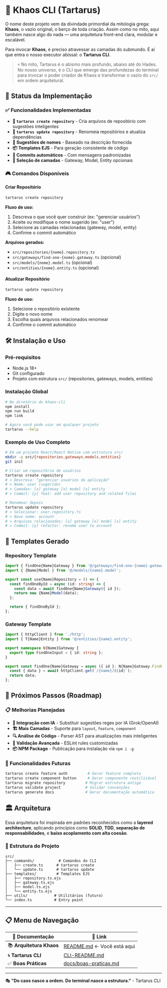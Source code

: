 # 📘 Khaos CLI (Tartarus)

O nome deste projeto vem da divindade primordial da mitologia grega: **Khaos**, o vazio original, o berço de toda criação. Assim como no mito, aqui também nasce algo do nada — uma arquitetura front-end clara, modular e escalável.

Para invocar **Khaos**, é preciso atravessar as camadas do submundo. É aí que entra o nosso executor abissal: o **Tartarus CLI**.

> 💀 No mito, Tartarus é o abismo mais profundo, abaixo até do Hades.  
> No nosso universo, é o CLI que emerge das profundezas do terminal para invocar o poder criador de Khaos e transformar o vazio do `src/` em ordem arquitetural.

## 🚀 Status da Implementação

### ✅ Funcionalidades Implementadas

- **🔧 `tartarus create repository`** - Cria arquivos de repositório com sugestões inteligentes
- **📝 `tartarus update repository`** - Renomeia repositórios e atualiza dependências  
- **🤖 Sugestões de nomes** - Baseado na descrição fornecida
- **📦 Templates EJS** - Para geração consistente de código
- **🔄 Commits automáticos** - Com mensagens padronizadas
- **🎯 Seleção de camadas** - Gateway, Model, Entity opcionais

### 🎮 Comandos Disponíveis

#### Criar Repositório
```bash
tartarus create repository
```

**Fluxo de uso:**
1. Descreva o que você quer construir (ex: "gerenciar usuários")
2. Aceite ou modifique o nome sugerido (ex: "user")
3. Selecione as camadas relacionadas (gateway, model, entity)
4. Confirme o commit automático

**Arquivos gerados:**
- `src/repositories/{nome}.repository.ts`
- `src/gateways/find-one-{nome}.gateway.ts` (opcional)
- `src/models/{nome}.model.ts` (opcional) 
- `src/entities/{nome}.entity.ts` (opcional)

#### Atualizar Repositório
```bash
tartarus update repository
```

**Fluxo de uso:**
1. Selecione o repositório existente
2. Digite o novo nome
3. Escolha quais arquivos relacionados renomear
4. Confirme o commit automático

## 🛠 Instalação e Uso

### Pré-requisitos
- Node.js 18+
- Git configurado
- Projeto com estrutura `src/` (repositories, gateways, models, entities)

### Instalação Global
```bash
# No diretório do khaos-cli
npm install
npm run build
npm link

# Agora você pode usar em qualquer projeto
tartarus --help
```

### Exemplo de Uso Completo

```bash
# Em um projeto React/React Native com estrutura src/
mkdir -p src/{repositories,gateways,models,entities}
git init

# Criar um repositório de usuários
tartarus create repository
# > Descreva: "gerenciar usuários da aplicação"
# > Nome: user (sugerido)
# > Camadas: [x] gateway [x] model [x] entity
# > Commit: [y] feat: add user repository and related files

# Renomear depois
tartarus update repository  
# > Selecionar: user.repository.ts
# > Novo nome: account
# > Arquivos relacionados: [x] gateway [x] model [x] entity
# > Commit: [y] refactor: rename user to account
```

## 📁 Templates Gerado

### Repository Template
```typescript
import { findOne{Name}Gateway } from '@/gateways/find-one-{name}.gateway';
import { {Name}Model } from '@/models/{name}.model';

export const use{Name}Repository = () => {
  const findOneById = async (id: string) => {
    const data = await findOne{Name}Gateway({ id });
    return new {Name}Model(data);
  };

  return { findOneById };
};
```

### Gateway Template
```typescript
import { httpClient } from './http';
import { T{Name}Entity } from '@/entities/{name}.entity';

export namespace N{Name}Gateway {
  export type FindOneInput = { id: string };
}

export const findOne{Name}Gateway = async ({ id }: N{Name}Gateway.FindOneInput): Promise<T{Name}Entity> => {
  const { data } = await httpClient.get(`/{name}/${id}`);
  return data;
};
```

## 🔮 Próximos Passos (Roadmap)

### 📋 Melhorias Planejadas

- **🤖 Integração com IA** - Substituir sugestões regex por IA (Grok/OpenAI)
- **🏗 Mais Camadas** - Suporte para `layout`, `feature`, `component`
- **🔍 Análise de Código** - Parser AST para atualizações mais inteligentes
- **📏 Validação Avançada** - ESLint rules customizadas
- **📦 NPM Package** - Publicação para instalação via `npm i -g`

### 🎯 Funcionalidades Futuras

```bash
tartarus create feature auth         # Gerar feature completa
tartarus create component button     # Gerar componente reutilizável  
tartarus migrate repository         # Migrar estrutura antiga
tartarus validate project           # Validar convenções
tartarus generate docs              # Gerar documentação automática
```

## 🏛 Arquitetura

Essa arquitetura foi inspirada em padrões reconhecidos como a **layered architecture**, aplicando princípios como **SOLID**, **TDD**, **separação de responsabilidades**, e **baixo acoplamento com alta coesão**.

### 📂 Estrutura do Projeto
```
src/
├── commands/           # Comandos do CLI
│   ├── create.ts      # tartarus create
│   └── update.ts      # tartarus update  
├── templates/         # Templates EJS
│   ├── repository.ts.ejs
│   ├── gateway.ts.ejs
│   ├── model.ts.ejs
│   └── entity.ts.ejs
├── utils/            # Utilitários (futuro)
└── index.ts          # Entry point
```

---

## 📋 Menu de Navegação

| 📖 Documentação          | 🔗 Link                                    |
| ------------------------ | ------------------------------------------ |
| 📚 **Arquitetura Khaos** | [README.md](./README.md) ← Você está aqui |
| 🌀 **Tartarus CLI**      | [CLI-README.md](./CLI-README.md)          |
| ✅ **Boas Práticas**     | [docs/boas-praticas.md](./docs/boas-praticas.md) |

---

🎭 **"Do caos nasce a ordem. Do terminal nasce a estrutura."** - Tartarus CLI

